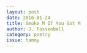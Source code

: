 ```yaml
---
layout: post 
date: 2016-01-24
title: Smoke M If You Got M
author: J. Fossenbell
category: poetry
issue: tammy
---
```

